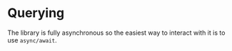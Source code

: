 # Querying

The library is fully asynchronous so the easiest way to interact with it is to use `async/await`.
